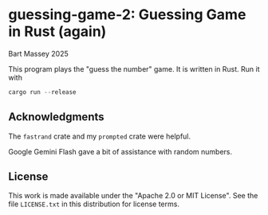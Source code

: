 # guessing-game-2: Guessing Game in Rust (again)
Bart Massey 2025

This program plays the "guess the number" game. It is
written in Rust. Run it with

```rust
cargo run --release
```

## Acknowledgments

The `fastrand` crate and my `prompted` crate were helpful.

Google Gemini Flash gave a bit of assistance with random
numbers.

## License

This work is made available under the "Apache 2.0 or MIT
License". See the file `LICENSE.txt` in this distribution for
license terms.
